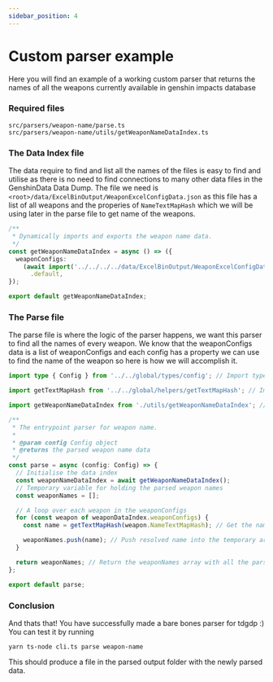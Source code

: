 ```yaml
---
sidebar_position: 4
---
```


# Custom parser example

Here you will find an example of a working custom parser that returns the names of all the weapons currently available in genshin impacts database

### Required files

```
src/parsers/weapon-name/parse.ts
src/parsers/weapon-name/utils/getWeaponNameDataIndex.ts
```

### The Data Index file

The data require to find and list all the names of the files is easy to find and utilise as there is no need to find connections to many other data files in the GenshinData Data Dump. The file we need is
`<root>/data/ExcelBinOutput/WeaponExcelConfigData.json` as this file has a list of all weapons and the properies of `NameTextMapHash` which we will be using later in the parse file to get name of the weapons.

```ts
/**
 * Dynamically imports and exports the weapon name data.
 */
const getWeaponNameDataIndex = async () => ({
  weaponConfigs:
    (await import('../../../../data/ExcelBinOutput/WeaponExcelConfigData.json'))
      .default,
});

export default getWeaponNameDataIndex;
```

### The Parse file

The parse file is where the logic of the parser happens, we want this parser to find all the names of every weapon. We know that the weaponConfigs data is a list of weaponConfigs and each config has a property we can use to find the name of the weapon so here is how we will accomplish it.

```ts
import type { Config } from '../../global/types/config'; // Import type for config

import getTextMapHash from '../../global/helpers/getTextMapHash'; // Import helper for text map hashes

import getWeaponNameDataIndex from './utils/getWeaponNameDataIndex'; // Import data index getter

/**
 * The entrypoint parser for weapon name.
 *
 * @param config Config object
 * @returns the parsed weapon name data
 */
const parse = async (config: Config) => {
  // Initialise the data index
  const weaponNameDataIndex = await getWeaponNameDataIndex();
  // Temporary variable for holding the parsed weapon names
  const weaponNames = [];

  // A loop over each weapon in the weaponConfigs
  for (const weapon of weaponDataIndex.weaponConfigs) {
    const name = getTextMapHash(weapon.NameTextMapHash); // Get the name of the weapon using the hash map helper

    weaponNames.push(name); // Push resolved name into the temporary array
  }

  return weaponNames; // Return the weaponNames array with all the parsed weapon names
};

export default parse;
```

### Conclusion

And thats that! You have successfully made a bare bones parser for tdgdp :) You can test it by running

```shell
yarn ts-node cli.ts parse weapon-name
```

This should produce a file in the parsed output folder with the newly parsed data.
